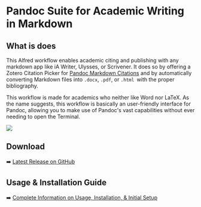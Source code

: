 # Pandoc Suite for Academic Writing in Markdown

## What is does
This Alfred workflow enables academic citing and publishing with any markdown app like iA Writer, Ulysses, or Scrivener. It does so by offering a Zotero Citation Picker for [Pandoc Markdown Citations](https://pandoc.org/MANUAL.html#pandocs-markdown) and by automatically converting Markdown files into `.docx`, `.pdf`, or `.html `with the proper bibliography. 

This workflow is made for academics who neither like Word nor LaTeX. As the name suggests, this workflow is basically an user-friendly interface for Pandoc, allowing you to make use of Pandoc's vast capabilities without ever needing to open the Terminal.

![](https://i.imgur.com/hBkN8e3.png)

## Download
➡️ [Latest Release on GitHub](https://github.com/chrisgrieser/pandoc_alfred/releases)

## Usage & Installation Guide
➡️ [Complete Information on Usage, Installation, & Initial Setup](https://chris-grieser.de/pandoc_alfred)
